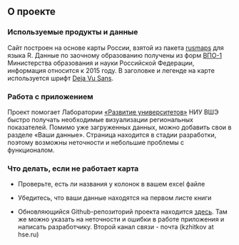 ## О проекте


### Используемые продукты и данные


Сайт построен на основе карты России, взятой из пакета [rusmaps](https://github.com/akondrashov96/rusmaps) для языка R. Данные по заочному образованию получены из форм [ВПО-1](http://eis.mon.gov.ru/education/SitePages/%D0%92%D0%9F%D0%9E_%D0%A4%D0%BE%D1%80%D0%BC%D1%8B.aspx) Министерства образования и науки Российской Федерации, информация относится к 2015 году. В заголовке и легенде на карте используется шрифт [Deja Vu Sans](http://dejavu-fonts.org/wiki/Main_Page).


### Работа с приложением


Проект помогает Лаборатории [&laquo;Развитие университетов&raquo;](https://ioe.hse.ru/uni) НИУ ВШЭ быстро получать необходимые визуализации региональных показателей. Помимо уже загруженных данных, можно добавить свои в разделе &laquo;Ваши данные&raquo;. Страница находится в стадии разработки, поэтому возможны неточности и небольшие проблемы с функционалом.


### Что делать, если не работает карта

* Проверьте, есть ли названия у колонок в вашем excel файле

* Убедитесь, что ваши данные находятся на первом листе книги

* Обновляющийся Github-репозиторий проекта находится [здесь](https://github.com/zhitkovk/Russia_in_colour). Там же можно указать на неточности и ошибки в работе приложения и написать разработчику. Второй канал связи - почта (kzhitkov at hse.ru)

